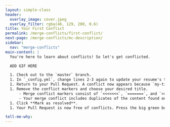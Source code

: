 ```yaml
---
layout: simple-class
header:
  overlay_image: cover.jpeg
  overlay_filter: rgba(46, 129, 200, 0.6)
title: Your First Conflict
permalink: /merge-conflicts/first-conflict/
next-page: /merge-conflicts/mc-description/
sidebar:
  nav: "merge-conflicts"
main-content: |
  You're here to learn about conflicts! So let's get conflicted.

  ADD GIF HERE

  1. Check out to the `master` branch.
  1. In `_config.yml`, change lines 2-3 again to update your resume's title, and description. Ensure your changes are different from those in step 2 from the previous page of instructions.
  1. Return to your Pull Request. A conflict now appears because `my-title` is based on a previous point in history, and new commits override our proposed change. Let's solve this, our first conflict. Click on **Resolve conflict**.
  1. Remove the conflict markers and choose your desired title.
      - Merge conflict markers consist of `<<<<<<<`, `=======`, and `>>>>>>>`, as well as the names of the branches. In this case, it would be `my-title` and `master`. 
      - Your merge conflict includes duplicates of the content found on lines 2 and 3. This is because your `my-title` and the `master` branch modified those lines.
  1. Click **Mark as resolved**.
  1. Your Pull Request is now free of conflicts. Press the big green button to merge your pull request!

tell-me-why:
---
```

